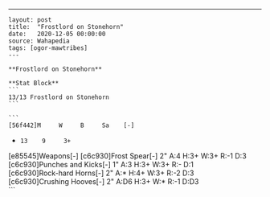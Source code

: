 ---
    layout: post
    title:  "Frostlord on Stonehorn"
    date:   2020-12-05 00:00:00
    source: Wahapedia
    tags: [ogor-mawtribes]
    ---
    
    **Frostlord on Stonehorn**
    
    **Stat Block**
    ```
    13/13 Frostlord on Stonehorn
    ```
    
    ```
    [56f442]M     W     B     Sa    [-]
*     13    9     3+    
[e85545]Weapons[-]
[c6c930]Frost Spear[-]
2"     A:4    H:3+   W:3+   R:-1   D:3   
[c6c930]Punches and Kicks[-]
1"     A:3    H:3+   W:3+   R:-    D:1   
[c6c930]Rock-hard Horns[-]
2"     A:*    H:4+   W:3+   R:-2   D:3   
[c6c930]Crushing Hooves[-]
2"     A:D6   H:3+   W:*    R:-1   D:D3  
    ```
    
    
    